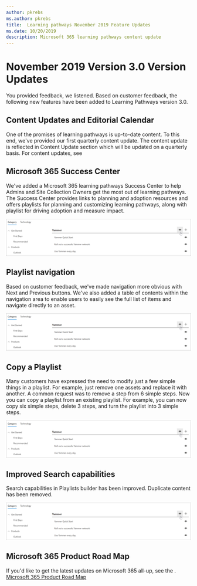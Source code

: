 ```yaml
---
author: pkrebs
ms.author: pkrebs
title:  Learning pathways November 2019 Feature Updates
ms.date: 10/20/2019
description: Microsoft 365 learning pathways content update
---
```


# November 2019 Version 3.0 Version Updates
You provided feedback, we listened. Based on customer feedback, the following new features have been added to Learning Pathways version 3.0.

## Content Updates and Editorial Calendar
One of the promises of learning pathways is up-to-date content. To this end, we've provided our first quarterly content update. The content update is reflected in Content Update section which will be updated on a quarterly basis. For content updates, see <link>

## Microsoft 365 Success Center
We've added a Microsoft 365 learning pathways Success Center to help Admins and Site Collection Owners get the most out of learning pathways. The Success Center provides links to planning and adoption resources and offers playlists for planning and customizing learning pathways, along with playlist for driving adoption and measure impact.

![cg-hidesubcat.png](media/cg-hidesubcat.png)

## Playlist navigation
Based on customer feedback, we've made navigation more obvious with Next and Previous buttons. We've also added a table of contents within the navigation area to enable users to easily see the full list of items and navigate directly to an asset. 

![cg-hidesubcat.png](media/cg-hidesubcat.png)

## Copy a Playlist
Many customers have expressed the need to modify just a few simple things in a playlist. For example, just remove one assets and replace it with another. A common request was to remove a step from 6 simple steps. Now you can copy a playlist from an existing playlist. For example, you can now copy six simple steps, delete 3 steps, and turn the playlist into 3 simple steps.

![cg-hidesubcat.png](media/cg-hidesubcat.png)

## Improved Search capabilities 
Search capabilities in Playlists builder has been improved. Duplicate content has been removed. 

![cg-hidesubcat.png](media/cg-hidesubcat.png)

## Microsoft 365 Product Road Map
If you'd like to get the latest updates on Microsoft 365 all-up, see the . [Microsoft 365 Product Road Map](https://www.microsoft.com/en-us/microsoft-365/roadmap?filters=)

